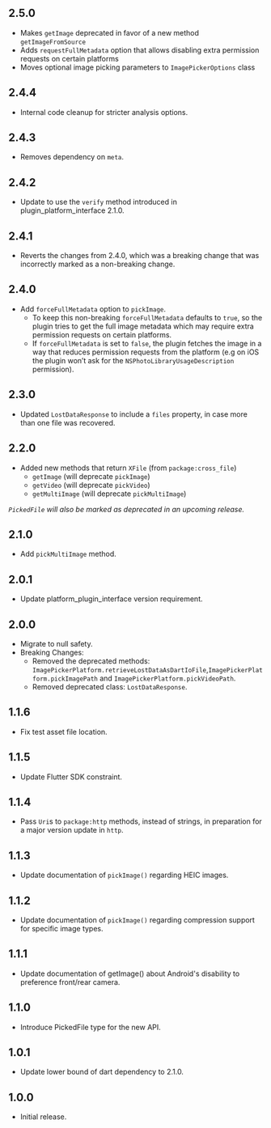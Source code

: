 ## 2.5.0

* Makes `getImage` deprecated in favor of a new method `getImageFromSource`
* Adds `requestFullMetadata` option that allows disabling extra permission requests
  on certain platforms
* Moves optional image picking parameters to `ImagePickerOptions` class 
  
## 2.4.4

* Internal code cleanup for stricter analysis options.

## 2.4.3

* Removes dependency on `meta`.

## 2.4.2

* Update to use the `verify` method introduced in plugin_platform_interface 2.1.0.

## 2.4.1

* Reverts the changes from 2.4.0, which was a breaking change that
  was incorrectly marked as a non-breaking change.

## 2.4.0

* Add `forceFullMetadata` option to `pickImage`.
  * To keep this non-breaking `forceFullMetadata` defaults to `true`, so the plugin tries
   to get the full image metadata which may require extra permission requests on certain platforms.
  * If `forceFullMetadata` is set to `false`, the plugin fetches the image in a way that reduces
   permission requests from the platform (e.g on iOS the plugin won’t ask for the `NSPhotoLibraryUsageDescription` permission).

## 2.3.0

* Updated `LostDataResponse` to include a `files` property, in case more than one file was recovered.

## 2.2.0

* Added new methods that return `XFile` (from `package:cross_file`)
  * `getImage` (will deprecate `pickImage`)
  * `getVideo` (will deprecate `pickVideo`)
  * `getMultiImage` (will deprecate `pickMultiImage`)

_`PickedFile` will also be marked as deprecated in an upcoming release._

## 2.1.0

* Add `pickMultiImage` method.

## 2.0.1

* Update platform_plugin_interface version requirement.

## 2.0.0

* Migrate to null safety.
* Breaking Changes:
    * Removed the deprecated methods: `ImagePickerPlatform.retrieveLostDataAsDartIoFile`,`ImagePickerPlatform.pickImagePath` and `ImagePickerPlatform.pickVideoPath`.
    * Removed deprecated class: `LostDataResponse`.

## 1.1.6

* Fix test asset file location.

## 1.1.5

* Update Flutter SDK constraint.

## 1.1.4

* Pass `Uri`s to `package:http` methods, instead of strings, in preparation for a major version update in `http`.

## 1.1.3

* Update documentation of `pickImage()` regarding HEIC images.

## 1.1.2

* Update documentation of `pickImage()` regarding compression support for specific image types.

## 1.1.1

* Update documentation of getImage() about Android's disability to preference front/rear camera.

## 1.1.0

* Introduce PickedFile type for the new API.

## 1.0.1

* Update lower bound of dart dependency to 2.1.0.

## 1.0.0

* Initial release.
